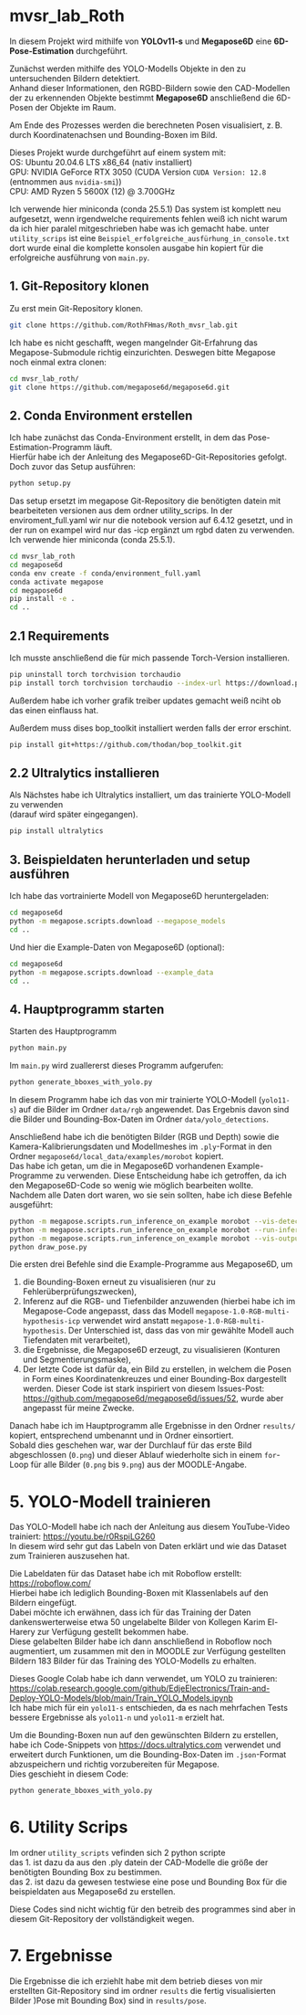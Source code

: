 # mvsr_lab_Roth

In diesem Projekt wird mithilfe von **YOLOv11-s** und **Megapose6D** eine **6D-Pose-Estimation** durchgeführt.

Zunächst werden mithilfe des YOLO-Modells Objekte in den zu untersuchenden Bildern detektiert.  
Anhand dieser Informationen, den RGBD-Bildern sowie den CAD-Modellen der zu erkennenden Objekte bestimmt **Megapose6D** anschließend die 6D-Posen der Objekte im Raum.

Am Ende des Prozesses werden die berechneten Posen visualisiert, z. B. durch Koordinatenachsen und Bounding-Boxen im Bild.

Dieses Projekt wurde durchgeführt auf einem system mit:<br>
OS:  Ubuntu 20.04.6 LTS x86_64 (nativ installiert)<br>
GPU: NVIDIA GeForce RTX 3050  (CUDA Version `CUDA Version: 12.8` (entnommen aus `nvidia-smi`))<br>
CPU: AMD Ryzen 5 5600X (12) @ 3.700GHz<br>

Ich verwende hier miniconda (conda 25.5.1)
Das system ist komplett neu aufgesetzt, wenn irgendwelche requirements fehlen weiß ich nicht warum da ich hier paralel mitgeschrieben habe was ich gemacht habe. unter `utility_scrips` ist eine `Beispiel_erfolgreiche_ausfürhung_in_console.txt` dort wurde einal die komplette konsolen ausgabe hin kopiert für die erfolgreiche ausführung von `main.py`.

## 1. Git-Repository klonen
Zu erst mein Git-Repository klonen.
```bash
git clone https://github.com/RothFHmas/Roth_mvsr_lab.git
```
Ich habe es nicht geschafft, wegen mangelnder Git-Erfahrung das Megapose-Submodule richtig einzurichten.
Deswegen bitte Megapose noch einmal extra clonen:
```bash
cd mvsr_lab_roth/
git clone https://github.com/megapose6d/megapose6d.git
```

## 2. Conda Environment erstellen
Ich habe zunächst das Conda-Environment erstellt, in dem das Pose-Estimation-Programm läuft.  
Hierfür habe ich der Anleitung des Megapose6D-Git-Repositories gefolgt. Doch zuvor das Setup ausführen:
```bash
python setup.py
```
Das setup ersetzt im megapose Git-Repository die benötigten datein mit bearbeiteten versionen aus dem ordner utility_scrips. In der enviroment_full.yaml wir nur die notebook version auf 6.4.12 gesetzt, und in der run on exampel wird nur das -icp ergänzt um rgbd daten zu verwenden. Ich verwende hier miniconda (conda 25.5.1).
```bash
cd mvsr_lab_roth
cd megapose6d
conda env create -f conda/environment_full.yaml
conda activate megapose
cd megapose6d
pip install -e .
cd ..
```

## 2.1 Requirements
Ich musste anschließend die für mich passende Torch-Version installieren.
```bash
pip uninstall torch torchvision torchaudio
pip install torch torchvision torchaudio --index-url https://download.pytorch.org/whl/cu118
```
Außerdem habe ich vorher grafik treiber updates gemacht weiß nciht ob das einen einflauss hat.

Außerdem muss dises bop_toolkit installiert werden falls der error erschint.
```bash
pip install git+https://github.com/thodan/bop_toolkit.git
```


## 2.2 Ultralytics installieren
Als Nächstes habe ich Ultralytics installiert, um das trainierte YOLO-Modell zu verwenden  
(darauf wird später eingegangen).
```bash
pip install ultralytics
```

## 3. Beispieldaten herunterladen und setup ausführen
Ich habe das vortrainierte Modell von Megapose6D heruntergeladen:
```bash
cd megapose6d
python -m megapose.scripts.download --megapose_models
cd ..
```
Und hier die Example-Daten von Megapose6D (optional):
```bash
cd megapose6d
python -m megapose.scripts.download --example_data
cd ..
```


## 4. Hauptprogramm starten
Starten des Hauptprogramm
```bash
python main.py
```
Im `main.py` wird zuallererst dieses Programm aufgerufen:
```bash
python generate_bboxes_with_yolo.py
```
In diesem Programm habe ich das von mir trainierte YOLO-Modell (`yolo11-s`) auf die Bilder im Ordner `data/rgb` angewendet. Das Ergebnis davon sind die Bilder und Bounding-Box-Daten im Ordner `data/yolo_detections`.

Anschließend habe ich die benötigten Bilder (RGB und Depth) sowie die Kamera-Kalibrierungsdaten und Modellmeshes im `.ply`-Format in den Ordner `megapose6d/local_data/examples/morobot` kopiert.  
Das habe ich getan, um die in Megapose6D vorhandenen Example-Programme zu verwenden. Diese Entscheidung habe ich getroffen, da ich den Megapose6D-Code so wenig wie möglich bearbeiten wollte.  
Nachdem alle Daten dort waren, wo sie sein sollten, habe ich diese Befehle ausgeführt:

```bash
python -m megapose.scripts.run_inference_on_example morobot --vis-detections
python -m megapose.scripts.run_inference_on_example morobot --run-inference
python -m megapose.scripts.run_inference_on_example morobot --vis-outputs
python draw_pose.py
```
Die ersten drei Befehle sind die Example-Programme aus Megapose6D, um  
1. die Bounding-Boxen erneut zu visualisieren (nur zu Fehlerüberprüfungszwecken),  
2. Inferenz auf die RGB- und Tiefenbilder anzuwenden (hierbei habe ich im Megapose-Code angepasst, dass das Modell `megapose-1.0-RGB-multi-hypothesis-icp` verwendet wird anstatt `megapose-1.0-RGB-multi-hypothesis`. Der Unterschied ist, dass das von mir gewählte Modell auch Tiefendaten mit verarbeitet),  
3. die Ergebnisse, die Megapose6D erzeugt, zu visualisieren (Konturen und Segmentierungsmaske),  
4. Der letzte Code ist dafür da, ein Bild zu erstellen, in welchem die Posen in Form eines Koordinatenkreuzes und einer Bounding-Box dargestellt werden. Dieser Code ist stark inspiriert von diesem Issues-Post: https://github.com/megapose6d/megapose6d/issues/52, wurde aber angepasst für meine Zwecke.

Danach habe ich im Hauptprogramm alle Ergebnisse in den Ordner `results/` kopiert, entsprechend umbenannt und in Ordner einsortiert.  
Sobald dies geschehen war, war der Durchlauf für das erste Bild abgeschlossen (`0.png`) und dieser Ablauf wiederholte sich in einem `for`-Loop für alle Bilder (`0.png` bis `9.png`) aus der MOODLE-Angabe.

# 5. YOLO-Modell trainieren

Das YOLO-Modell habe ich nach der Anleitung aus diesem YouTube-Video trainiert: https://youtu.be/r0RspiLG260  
In diesem wird sehr gut das Labeln von Daten erklärt und wie das Dataset zum Trainieren auszusehen hat.

Die Labeldaten für das Dataset habe ich mit Roboflow erstellt: https://roboflow.com/  
Hierbei habe ich lediglich Bounding-Boxen mit Klassenlabels auf den Bildern eingefügt.  
Dabei möchte ich erwähnen, dass ich für das Training der Daten dankenswerterweise etwa 50 ungelabelte Bilder von Kollegen Karim El-Harery zur Verfügung gestellt bekommen habe.  
Diese gelabelten Bilder habe ich dann anschließend in Roboflow noch augmentiert, um zusammen mit den in MOODLE zur Verfügung gestellten Bildern 183 Bilder für das Training des YOLO-Modells zu erhalten.

Dieses Google Colab habe ich dann verwendet, um YOLO zu trainieren:  
https://colab.research.google.com/github/EdjeElectronics/Train-and-Deploy-YOLO-Models/blob/main/Train_YOLO_Models.ipynb  
Ich habe mich für ein `yolo11-s` entschieden, da es nach mehrfachen Tests bessere Ergebnisse als `yolo11-n` und `yolo11-m` erzielt hat.

Um die Bounding-Boxen nun auf den gewünschten Bildern zu erstellen, habe ich Code-Snippets von https://docs.ultralytics.com verwendet und erweitert durch Funktionen, um die Bounding-Box-Daten im `.json`-Format abzuspeichern und richtig vorzubereiten für Megapose.  
Dies geschieht in diesem Code:

```bash
python generate_bboxes_with_yolo.py
```
# 6. Utility Scrips

Im ordner `utility_scripts` vefinden sich 2 python scripte<br> das 1. ist dazu da aus den .ply datein der CAD-Modelle die größe der benötigten Bounding Box zu bestimmen.<br> das 2. ist dazu da gewesen testwiese eine pose und Bounding Box für die beispieldaten aus Megapose6d zu erstellen.

Diese Codes sind nicht wichtig für den betreib des programmes sind aber in diesem Git-Repository der vollständigkeit wegen.

# 7. Ergebnisse

Die Ergebnisse die ich erziehlt habe mit dem betrieb dieses von mir erstellten Git-Repository sind im ordner `results` die fertig visualisierten Bilder )Pose mit Bounding Box) sind in `results/pose`.

